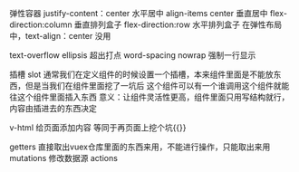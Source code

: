 弹性容器 
 justify-content：center 水平居中
 align-items center 垂直居中
 flex-direction:column 垂直排列盒子
 flex-direction:row  水平排列盒子
在弹性布局中，text-align：center 没用

text-overflow ellipsis 超出打点
word-spacing nowrap 强制一行显示


插槽 slot
  通常我们在定义组件的时候设置一个插槽，本来组件里面是不能放东西，但是当我们在组件里面挖了一坑后 这个组件可以有一个谁调用这个组件就能往这个组件里面插入东西 
  意义：让组件灵活性更高，组件里面只用写结构就行，内容由插进去的东西决定



v-html 给页面添加内容  等同于再页面上挖个坑{{}}



getters 直接取出vuex仓库里面的东西来用，不能进行操作，只能取出来用
mutations 修改数据源
actions 
